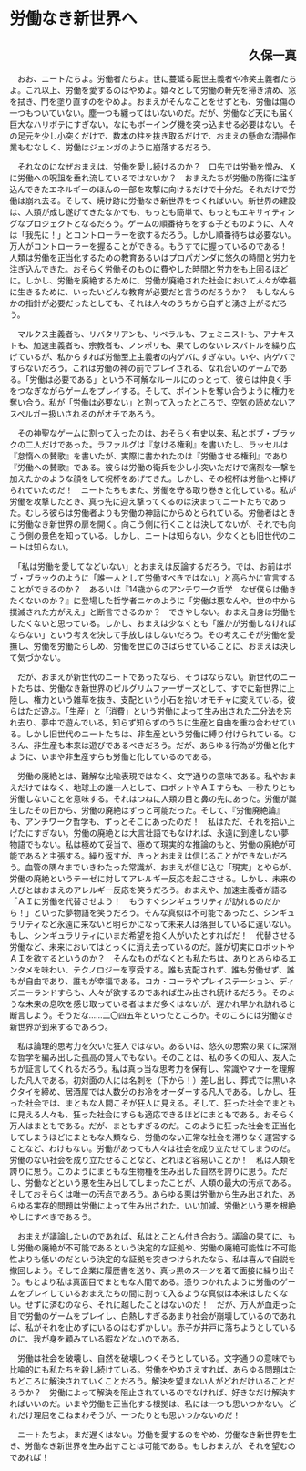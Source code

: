 # 労働なき新世界へ

<h2 style="text-align: right;">久保一真</h2>

　おお、ニートたちよ。労働者たちよ。世に蔓延る厭世主義者や冷笑主義者たちよ。これ以上、労働を愛するのはやめよ。嬉々として労働の軒先を掃き清め、窓を拭き、門を塗り直すのをやめよ。おまえがそんなことをせずとも、労働は傷の一つもついていない。塵一つも纏ってはいないのだ。だが、労働など天にも届く巨大なハリボテにすぎない。なにもボーイング機を突っ込ませる必要はない。その足元を少し小突くだけで、数本の柱を抜き取るだけで、おまえの懸命な清掃作業もむなしく、労働はジェンガのように崩落するだろう。

　それなのになぜおまえは、労働を愛し続けるのか？　口先では労働を憎み、Ｘに労働への呪詛を垂れ流しているではないか？　おまえたちが労働の防衛に注ぎ込んできたエネルギーのほんの一部を攻撃に向けるだけで十分だ。それだけで労働は崩れ去る。そして、焼け跡に労働なき新世界をつくればいい。新世界の建設は、人類が成し遂げてきたなかでも、もっとも簡単で、もっともエキサイティングなプロジェクトとなるだろう。ゲームの順番待ちをする子どものように、人々は「我先に！」とコントローラーを欲するだろう。しかし順番待ちは必要ない。万人がコントローラーを握ることができる。もうすでに握っているのである！　人類は労働を正当化するための教育あるいはプロパガンダに悠久の時間と労力を注ぎ込んできた。おそらく労働そのものに費やした時間と労力をも上回るほどに。しかし、労働を廃絶するために、労働が廃絶された社会において人々が幸福に生きるために、いったいどんな教育が必要だと言うのだろうか？　もしなんらかの指針が必要だったとしても、それは人々のうちから自ずと湧き上がるだろう。

　マルクス主義者も、リバタリアンも、リベラルも、フェミニストも、アナキストも、加速主義者も、宗教者も、ノンポリも、果てしのないレスバトルを繰り広げているが、私からすれば労働至上主義者の内ゲバにすぎない。いや、内ゲバですらないだろう。これは労働の神の前でプレイされる、なれ合いのゲームである。「労働は必要である」という不可解なルールにのっとって、彼らは仲良く手をつなぎながらゲームをプレイする。そして、ポイントを奪い合うように権力を奪い合う。私が「労働は必要ない」と割って入ったところで、空気の読めないアスペルガー扱いされるのがオチであろう。

　その神聖なゲームに割って入ったのは、おそらく有史以来、私とボブ・ブラックの二人だけであった。ラファルグは『怠ける権利』を書いたし、ラッセルは『怠惰への賛歌』を書いたが、実際に書かれたのは『労働させる権利』であり『労働への賛歌』である。彼らは労働の衛兵を少し小突いただけで痛烈な一撃を加えたかのような顔をして祝杯をあげてきた。しかし、その祝杯は労働へと捧げられていたのだ！　ニートたちもまた、労働を守る取り巻きと化している。私が労働を攻撃したとき、真っ先に迎え撃ってくるのは決まってニートたちであった。むしろ彼らは労働者よりも労働の神話にからめとられている。労働者はときに労働なき新世界の扉を開く。向こう側に行くことは決してないが、それでも向こう側の景色を知っている。しかし、ニートは知らない。少なくとも旧世代のニートは知らない。

　「私は労働を愛してなどいない」とおまえは反論するだろう。では、お前はボブ・ブラックのように「誰一人として労働すべきではない」と高らかに宣言することができるのか？　あるいは『14歳からのアンチワーク哲学　なぜ僕らは働きたくないのか？』に登場した哲学者ニケのように「労働は悪なんや。世の中から撲滅された方がええ」と断言できるのか？　できやしない。おまえ自身は労働をしたくないと思っている。しかし、おまえは少なくとも「誰かが労働しなければならない」という考えを決して手放しはしないだろう。その考えこそが労働を愛撫し、労働を労働たらしめ、労働を世にのさばらせていることに、おまえは決して気づかない。

　だが、おまえが新世代のニートであったなら、そうはならない。新世代のニートたちは、労働なき新世界のピルグリムファーザーズとして、すでに新世界に上陸し、権力という雑草を抜き、支配という小石を拾いオモチャに変えている。彼らはただ遊ぶ。「生産」と「消費」という労働によって生み出された二分法を忘れ去り、夢中で遊んでいる。知らず知らずのうちに生産と自由を重ね合わせている。しかし旧世代のニートたちは、非生産という労働に縛り付けられている。むろん、非生産も本来は遊びであるべきだろう。だが、あらゆる行為が労働と化すように、いまや非生産すらも労働と化しているのである。

　労働の廃絶とは、難解な比喩表現ではなく、文字通りの意味である。私やおまえだけではなく、地球上の誰一人として、ロボットやＡＩすらも、一秒たりとも労働しないことを意味する。それはつねに人類の目と鼻の先にあった。労働が誕生したその日から、労働の廃絶はずっと可能だった。そして、『労働廃絶論』も、アンチワーク哲学も、ずっとそこにあったのだ！　私はただ、それを拾い上げたにすぎない。労働の廃絶とは大言壮語でもなければ、永遠に到達しない夢物語でもない。私は極めて妥当で、極めて現実的な推論のもと、労働の廃絶が可能であると主張する。繰り返すが、きっとおまえは信じることができないだろう。血管の隅々までいきわたった常識が、おまえが信じ込む「現実」とやらが、労働の廃絶というテーゼに対してアレルギー反応を起こさせる。しかし、未来の人びとはおまえのアレルギー反応を笑うだろう。おまえや、加速主義者が語る「ＡＩに労働を代替させよう！　もうすぐシンギュラリティが訪れるのだから！」といった夢物語を笑うだろう。そんな真似は不可能であったと、シンギュラリティなど永遠に来ないと明らかになって未来人は落胆しているに違いない。もし、シンギュラリティにいまだ希望を抱く人がいたとすればだ！　代替させる労働など、未来においてはとっくに消え去っているのだ。誰が切実にロボットやＡＩを欲するというのか？　そんなものがなくとも私たちは、ありとあらゆるエンタメを味わい、テクノロジーを享受する。誰も支配されず、誰も労働せず、誰もが自由であり、誰もが幸福である。コカ・コーラやプレイステーション、ディズニーランドすらも、人々が欲するのであれば生み出され続けるだろう。そのような未来の息吹を感じ取っている者はまだ多くはないが、遅かれ早かれ訪れると断言しよう。そうだな……二〇四五年といったところか。そのころには労働なき新世界が到来するであろう。

　私は論理的思考力を欠いた狂人ではない。あるいは、悠久の思索の果てに深淵な哲学を編み出した孤高の賢人でもない。そのことは、私の多くの知人、友人たちが証言してくれるだろう。私は真っ当な思考力を保有し、常識やマナーを理解した凡人である。初対面の人には名刺を（下から！）差し出し、葬式では黒いネクタイを締め、居酒屋では人数分のお冷をオーダーする凡人である。しかし、狂った社会では、まともな人間こそが狂人に見える。そして、狂った社会でまともに見える人々も、狂った社会にすらも適応できるほどにまともである。おそらく万人はまともである。だが、まともすぎるのだ。このように狂った社会を正当化してしまうほどにまともな人類なら、労働のない正常な社会を滞りなく運営することなど、わけもない。労働があっても人々は社会を成り立たせてしまうのだ。労働のない社会を成り立たせることなど、どれほど容易いことか！　私は人類を誇りに思う。このようにまともな生物種を生み出した自然を誇りに思う。ただし、労働などという悪を生み出してしまったことが、人類の最大の汚点である。そしておそらくは唯一の汚点であろう。あらゆる悪は労働から生み出された。あらゆる実存的問題は労働によって生み出された。いい加減、労働という悪を根絶やしにすべきであろう。

　おまえが議論したいのであれば、私はとことん付き合おう。議論の果てに、もし労働の廃絶が不可能であるという決定的な証拠や、労働の廃絶可能性は不可能性よりも低いのだという決定的な証拠を突きつけられたなら、私は喜んで自説を撤回しよう。そして企業に履歴書を送り、真っ黒のスーツを着て面接に繰り出そう。もとより私は真面目でまともな人間である。憑りつかれたように労働のゲームをプレイしているおまえたちの間に割って入るような真似は本来はしたくない。せずに済むのなら、それに越したことはないのだ！　だが、万人が血走った目で労働のゲームをプレイし、白熱しすぎるあまり社会が崩壊しているのであれば、私がそれを止めずにいるのはむずかしい。赤子が井戸に落ちようとしているのに、我が身を顧みている暇などないのである。

　労働は社会を破壊し、自然を破壊しつくそうとしている。文字通りの意味でも比喩的にも私たちを殺し続けている。労働をやめさえすれば、あらゆる問題はたちどころに解決されていくことだろう。解決を望まない人がどれだけいることだろうか？　労働によって解決を阻止されているのでなければ、好きなだけ解決すればいいのだ。いまや労働を正当化する根拠は、私には一つも思いつかない。どれだけ理屈をこねまわそうが、一つたりとも思いつかないのだ！

　ニートたちよ。まだ遅くはない。労働を愛するのをやめ、労働なき新世界を生き、労働なき新世界を生み出すことは可能である。もしおまえが、それを望むのであれば！


